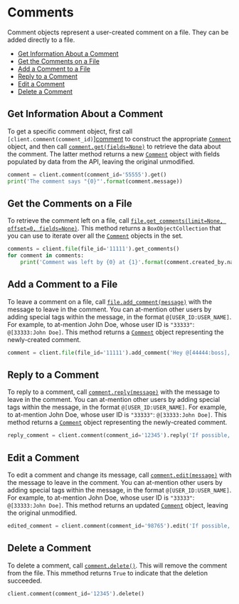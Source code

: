 Comments
========

Comment objects represent a user-created comment on a file. They can be added directly to a file.

<!-- START doctoc generated TOC please keep comment here to allow auto update -->
<!-- DON'T EDIT THIS SECTION, INSTEAD RE-RUN doctoc TO UPDATE -->


- [Get Information About a Comment](#get-information-about-a-comment)
- [Get the Comments on a File](#get-the-comments-on-a-file)
- [Add a Comment to a File](#add-a-comment-to-a-file)
- [Reply to a Comment](#reply-to-a-comment)
- [Edit a Comment](#edit-a-comment)
- [Delete a Comment](#delete-a-comment)

<!-- END doctoc generated TOC please keep comment here to allow auto update -->

Get Information About a Comment
-------------------------------

To get a specific comment object, first call `[client.comment(comment_id)`][comment] to construct the appropriate
[`Comment`][comment_class] object, and then call [`comment.get(fields=None)`][get] to retrieve the data about the
comment.  The latter method returns a new [`Comment`][comment_class] object with fields populated by data from the API,
leaving the original unmodified.

```python
comment = client.comment(comment_id='55555').get()
print('The comment says "{0}"'.format(comment.message))
```

[comment]: https://box-python-sdk.readthedocs.io/en/latest/boxsdk.client.html#boxsdk.client.client.Client.comment
[get]: https://box-python-sdk.readthedocs.io/en/latest/boxsdk.object.html#boxsdk.object.base_object.BaseObject.get
[comment_class]: https://box-python-sdk.readthedocs.io/en/latest/boxsdk.object.html#boxsdk.object.comment.Comment

Get the Comments on a File
--------------------------

To retrieve the comment left on a file, call [`file.get_comments(limit=None, offset=0, fields=None)`][get_comments].
This method returns a `BoxObjectCollection` that you can use to iterate over all the
[`Comment`][comment_class] objects in the set.

```python
comments = client.file(file_id='11111').get_comments()
for comment in comments:
    print('Comment was left by {0} at {1}'.format(comment.created_by.name, comment.created_at))
```

[get_comments]: https://box-python-sdk.readthedocs.io/en/latest/boxsdk.object.html#boxsdk.object.file.File.get_comments

Add a Comment to a File
-----------------------

To leave a comment on a file, call [`file.add_comment(message)`][add_comment] with the message to leave in the comment.
You can at-mention other users by adding special tags within the message, in the format `@[USER_ID:USER_NAME]`.  For
example, to at-mention John Doe, whose user ID is `"33333"`: `@[33333:John Doe]`.  This method returns a
[`Comment`][comment_class] object representing the newly-created comment.

```python
comment = client.file(file_id='11111').add_comment('Hey @[44444:boss], when should I have this done by?')
```

[add_comment]: https://box-python-sdk.readthedocs.io/en/latest/boxsdk.object.html#boxsdk.object.file.File.add_comment

Reply to a Comment
------------------

To reply to a comment, call [`comment.reply(message)`][reply] with the message to leave in the comment.
You can at-mention other users by adding special tags within the message, in the format `@[USER_ID:USER_NAME]`.  For
example, to at-mention John Doe, whose user ID is `"33333"`: `@[33333:John Doe]`.  This method returns a
[`Comment`][comment_class] object representing the newly-created comment.

```python
reply_comment = client.comment(comment_id='12345').reply('If possible, please finish this by the end of the week!')
```

[reply]: https://box-python-sdk.readthedocs.io/en/latest/boxsdk.object.html#boxsdk.object.comment.Comment.reply

Edit a Comment
--------------

To edit a comment and change its message, call [`comment.edit(message)`][edit] with the message to leave in the comment.
You can at-mention other users by adding special tags within the message, in the format `@[USER_ID:USER_NAME]`.  For
example, to at-mention John Doe, whose user ID is `"33333"`: `@[33333:John Doe]`.  This method returns an updated
[`Comment`][comment_class] object, leaving the original unmodified.

```python
edited_comment = client.comment(comment_id='98765').edit('If possible, please finish this by Friday!')
```

[edit]: https://box-python-sdk.readthedocs.io/en/latest/boxsdk.object.html#boxsdk.object.comment.Comment.edit

Delete a Comment
----------------

To delete a comment, call [`comment.delete()`][delete].  This will remove the comment from the file.  This mmethod
returns `True` to indicate that the deletion succeeded.

```python
client.comment(comment_id='12345').delete()
```

[delete]: https://box-python-sdk.readthedocs.io/en/latest/boxsdk.object.html#boxsdk.object.base_object.BaseObject.delete
